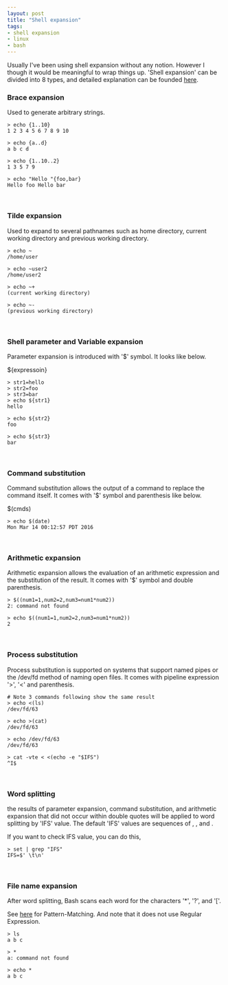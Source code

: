 ```yaml
---
layout: post
title: "Shell expansion"
tags:
- shell expansion
- linux
- bash
---
```

Usually I've been using shell expansion without any notion. However I though it would be meaningful to wrap things up. 'Shell expansion' can be divided into 8 types, and detailed explanation can be founded [here](http://tldp.org/LDP/Bash-Beginners-Guide/html/sect_03_04.html).
<br />


### Brace expansion
Used to generate arbitrary strings.

~~~shell
> echo {1..10}
1 2 3 4 5 6 7 8 9 10

> echo {a..d}
a b c d

> echo {1..10..2}
1 3 5 7 9

> echo "Hello "{foo,bar}
Hello foo Hello bar
~~~
<br />


### Tilde expansion
Used to expand to several pathnames such as home directory, current working directory and previous working directory.

~~~shell
> echo ~
/home/user

> echo ~user2
/home/user2

> echo ~+
(current working directory)

> echo ~-
(previous working directory)
~~~
<br />


### Shell parameter and Variable expansion
Parameter expansion is introduced with '$' symbol. It looks like below.

${expressoin}

~~~shell
> str1=hello
> str2=foo
> str3=bar
> echo ${str1}
hello

> echo ${str2}
foo

> echo ${str3}
bar
~~~
<br />


### Command substitution
Command substitution allows the output of a command to replace the command itself. It comes with '$' symbol and parenthesis like below.

$(cmds)

~~~shell
> echo $(date)
Mon Mar 14 00:12:57 PDT 2016
~~~
<br />


### Arithmetic expansion
Arithmetic expansion allows the evaluation of an arithmetic expression and the substitution of the result. It comes with '$' symbol and double parenthesis.

~~~shell
> $((num1=1,num2=2,num3=num1*num2))
2: command not found

> echo $((num1=1,num2=2,num3=num1*num2))
2
~~~
<br />


### Process substitution
Process substitution is supported on systems that support named pipes or the /dev/fd method of naming open files. It comes with pipeline expression '>', '<' and parenthesis.

~~~shell
# Note 3 commands following show the same result
> echo <(ls)
/dev/fd/63

> echo >(cat)
/dev/fd/63

> echo /dev/fd/63
/dev/fd/63

> cat -vte < <(echo -e "$IFS")
^I$
~~~
<br />


### Word splitting
the results of parameter expansion, command substitution, and arithmetic expansion that did not occur within double quotes will be applied to word splitting by 'IFS' value. The default 'IFS' values are sequences of <space>, <tab>, and <newline>.

If you want to check IFS value, you can do this,

~~~shell
> set | grep "IFS"
IFS=$' \t\n'
~~~
<br />


### File name expansion
After word splitting, Bash scans each word for the characters '\*', '?', and '['.

See [here](https://www.gnu.org/software/bash/manual/html_node/Pattern-Matching.html#Pattern-Matching) for Pattern-Matching. And note that it does not use Regular Expression.

~~~shell
> ls
a b c

> *
a: command not found

> echo *
a b c
~~~
